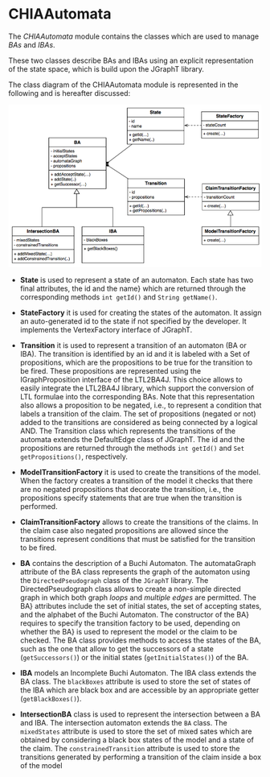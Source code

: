 # CHIAAutomata

The *CHIAAutomata* module contains the classes which are used to manage *BAs* and *IBAs*. 

These two classes describe BAs and IBAs using an explicit representation of the state space, which is build upon the JGraphT library. 

The class diagram of the CHIAAutomata module is represented in the following and is hereafter discussed:

![CHIAAutomata](./CHIAAutomata.png)

* <b>State</b> is used to represent a state of an automaton. Each state has two final attributes, the id and the name} which are returned through the corresponding methods <code>int getId()</code>  and <code>String getName()</code>.

* <b>StateFactory</b> it is used for creating the states of the automaton. It assign an auto-generated id to the state if not specified by the developer. It implements the VertexFactory interface of JGraphT.

* <b>Transition</b> it is used to represent a transition of an automaton (BA or IBA). The transition is identified by an id and it is labeled with a Set of propositions, which are the propositions to be true for the transition to be fired. These propositions are represented using the IGraphProposition interface of the LTL2BA4J. This choice allows to easily integrate the LTL2BA4J library, which support the conversion of LTL formulae into the corresponding BAs.  Note that this representation also allows a proposition to be negated, i.e., to represent a condition that labels a transition of the claim. The set of propositions (negated or not) added to the transitions are considered as being connected by a logical AND. The Transition class which represents the transitions of the automata extends the DefaultEdge class of JGraphT. The id and the propositions are returned through the methods <code>int getId()</code> and <code>Set<IGraphProposition> getPropositions()</code>, respectively.

* <b>ModelTransitionFactory</b> it is used to create the transitions of the model. When the factory creates a transition of the model it checks that there are no negated propositions that decorate the transition, i.e., the propositions specify statements that are true when the transition is performed.

* <b>ClaimTransitionFactory</b> allows to create the transitions of the claims. In the claim case also negated propositions are allowed since the transitions represent conditions that must be satisfied for the transition to be fired.

* <b>BA</b>  contains the description of a Buchi Automaton. The automataGraph attribute of the BA class represents the graph of the automaton using the <code>DirectedPseudograph</code> class of the <code>JGraphT</code> library. The DirectedPseudograph class allows to create a non-simple directed graph in which both graph <i>loops</i> and <i>multiple edges</i> are permitted. The BA} attributes include the set of initial states, the set of accepting states,  and the alphabet of the Buchi Automaton. The constructor of the BA} requires to specify the transition factory to be used, depending on whether the BA} is used to represent the model or the claim to be checked. The BA class provides methods to access the states of the BA, such as the one that allow to get the successors of a state (<code>getSuccessors()</code>) or  the initial states (<code>getInitialStates()</code>) of the BA. 

* <b>IBA</b> models an Incomplete Buchi Automaton. The IBA class extends the BA class. The <code>blackBoxes</code> attribute is used to store the set of states of the IBA which are black box and are accessible by an appropriate getter (<code>getBlackBoxes()</code>).

* <b>IntersectionBA</b> class is used to represent the intersection between a BA and IBA. The intersection automaton extends the <code>BA</code> class. The <code>mixedStates</code> attribute is used to store the set of mixed sates which are obtained by considering a black box states of the model and a state of the claim. The <code>constrainedTransition</code> attribute is used to store the transitions generated by performing a transition of the claim inside a box of the model